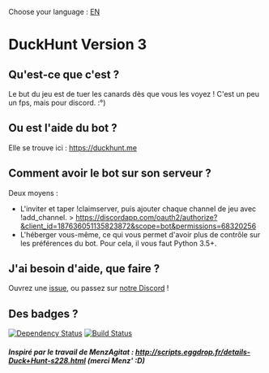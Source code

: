 Choose your language : [EN](README.md)

# DuckHunt Version 3
## Qu'est-ce que c'est ?
Le but du jeu est de tuer les canards dès que vous les voyez ! C'est un peu un fps, mais pour discord. :°)

## Ou est l'aide du bot ?
Elle se trouve ici : https://duckhunt.me

## Comment avoir le bot sur son serveur ?
Deux moyens :
- L'inviter et taper !claimserver, puis ajouter chaque channel de jeu avec !add_channel. > https://discordapp.com/oauth2/authorize?&client_id=187636051135823872&scope=bot&permissions=68320256
- L'héberger vous-même, ce qui vous permet d'avoir plus de contrôle sur les préférences du bot. Pour cela, il vous faut Python 3.5+.

## J'ai besoin d'aide, que faire ?
Ouvrez une [issue](https://github.com/DuckHunt-discord/DHV2/issues/new), ou passez sur [notre Discord](https://discord.gg/2BksEkV) !

## Des badges ?
[![Dependency Status](https://gemnasium.com/badges/github.com/DuckHunt-discord/DHV2.svg)](https://gemnasium.com/github.com/DuckHunt-discord/DHV2)
[![Build Status](https://travis-ci.org/DuckHunt-discord/DHV2.svg?branch=master)](https://travis-ci.org/DuckHunt-discord/DHV2)

##### Inspiré par le travail de MenzAgitat : http://scripts.eggdrop.fr/details-Duck+Hunt-s228.html (merci Menz' :D)
